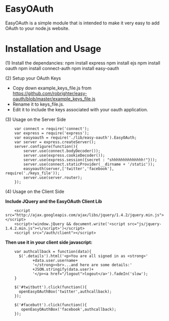 EasyOAuth
=================

EasyOAuth is a simple module that is intended to make it very easy to add OAuth to your node.js website.

Installation and Usage
=================
(1) Install the dependancies: 
	npm install express
	npm install ejs
	npm install oauth
	npm install connect-auth
	npm install easy-oauth
	
(2) Setup your OAuth Keys
* Copy down example_keys_file.js from https://github.com/robrighter/easy-oauth/blob/master/example_keys_file.js
* Rename it to keys_file.js.
* Edit it to include the keys associated with your oauth application.
	

(3) Usage on the Server Side

		var connect = require('connect');
		var express = require('express');
		var easyoauth = require('./lib/easy-oauth').EasyOAuth;
		var server = express.createServer();
		server.configure(function(){
		    server.use(connect.bodyDecoder());
		    server.use(express.cookieDecoder());
		    server.use(express.session({secret : "shhhhhhhhhhhhhh!"}));
		    server.use(connect.staticProvider(__dirname + '/static'));
		    easyoauth(server,['twitter','facebook'], require('./keys_file'));
		    server.use(server.router);
		});

(4) Usage on the Client Side

**Include JQuery and the EasyOAuth Client Lib**

		<script src="http://ajax.googleapis.com/ajax/libs/jquery/1.4.2/jquery.min.js"></script>
		<script>!window.jQuery && document.write('<script src="js/jquery-1.4.2.min.js"><\/script>')</script>
		<script src="/auth/client"></script>

**Then use it in your client side javascript:**

		var authcallback = function(data){
		  $('.details').html('<p>You are all signed in as <strong>'
		        +data.user.username+
		        '</strong><br>...and here are some details:'
		        +JSON.stringify(data.user)+
		        '</p><a href="/logout">logout</a>').fadeIn('slow');
		}

		$('#twitbutt').click(function(){
		  openEasyOAuthBox('twitter',authcallback);
		});

		$('#facebutt').click(function(){
		   openEasyOAuthBox('facebook',authcallback);
		});
